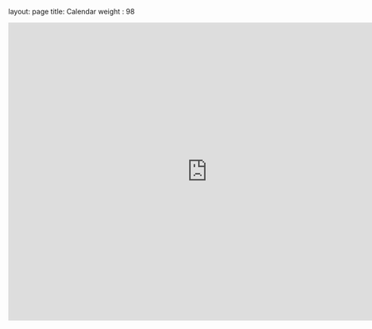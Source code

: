 layout: page
title: Calendar
weight : 98
<iframe src="https://calendar.google.com/calendar/embed?src=d0c27d139c8d6bc5df37ece946d1b2ce450bdb41b04fda44e560f34ac0b28283%40group.calendar.google.com&ctz=America%2FVancouver" style="border: 0" width="800" height="600" frameborder="0" scrolling="no"></iframe>